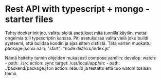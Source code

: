 # Rest API with typescript + mongo - starter files

Tehty docker init jne. valittu sieltä asetukset mitä tunnilla käytiin, mutta ongelmia tuli typescriptin kanssa. Piti asetuksissa valita vielä joku buildi systeemi, että buildaa koodin ja ajaa sitten dististä. Tätä varten muokattu package.jsonia näin:
"start": "node dist/src/index.js"

Nämä heitetty tunnin ohjeiden mukasesti compose.yamliin:
develop:
watch: - path: ./src
action: sync
target: /usr/local/app/src - path: ./backend/package.json
action: rebuild
ja testattu että tuo watchi tosiaan toimii.
